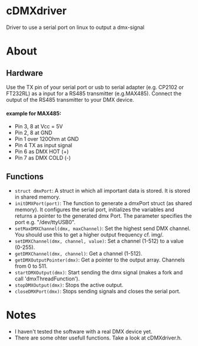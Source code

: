 # cDMXdriver
Driver to use a serial port on linux to output a dmx-signal
# About
## Hardware
Use the TX pin of your serial port or usb to serial adapter (e.g. CP2102 or FT232RL) as a input for a RS485 transmitter (e.g.MAX485).
Connect the output of the RS485 transmitter to your DMX device.
#### example for MAX485:
- Pin 3, 8 at Vcc = 5V
- Pin 2, 8 at GND
- Pin 1 over 120Ohm at GND
- Pin 4 TX as input signal
- Pin 6 as DMX HOT (+)
- Pin 7 as DMX COLD (-)
## Functions
- `struct dmxPort`: A struct in which all important data is stored. It is stored in shared memory.
- `initDMXPort(port)`: The function to generate a dmxPort struct (as shared memory). It configures the serial port, initializes the variables and returns a pointer to the generated dmx Port. The parameter specifies the port e.g. "/dev/ttyUSB0".
- `setMaxDMXChannel(dmx, maxChannel)`: Set the highest send DMX channel. You should use this to get a higher output frequency cf. img/.
- `setDMXChannel(dmx, channel, value)`: Set a channel (1-512) to a value (0-255).
- `getDMXChannel(dmx, channel)`: Get a channel (1-512).
- `getDMXOutputPointer(dmx)`: Get a pointer to the output array. Channels from 0 to 511.
- `startDMXOutput(dmx)`: Start sending the dmx signal (makes a fork and call 'dmxThreadFunction').
- `stopDMXOutput(dmx)`: Stops the active output.
- `closeDMXPort(dmx)`: Stops sending signals and closes the serial port.
# Notes
- I haven't tested the software with a real DMX device yet.
- There are some ohter usefull functions. Take a look at cDMXdriver.h.
